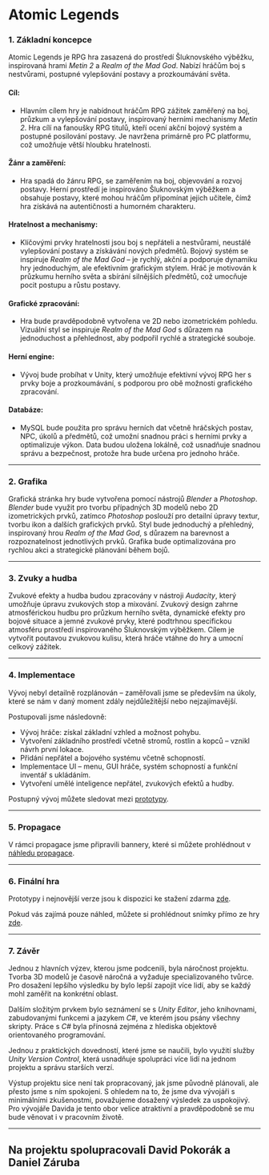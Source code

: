 
# Atomic Legends  

### 1. Základní koncepce  

Atomic Legends je RPG hra zasazená do prostředí Šluknovského výběžku, inspirovaná hrami *Metin 2* a *Realm of the Mad God*. Nabízí hráčům boj s nestvůrami, postupné vylepšování postavy a prozkoumávání světa.  

#### Cíl:  
- Hlavním cílem hry je nabídnout hráčům RPG zážitek zaměřený na boj, průzkum a vylepšování postavy, inspirovaný herními mechanismy *Metin 2*. Hra cílí na fanoušky RPG titulů, kteří ocení akční bojový systém a postupné posilování postavy. Je navržena primárně pro PC platformu, což umožňuje větší hloubku hratelnosti.  

#### Žánr a zaměření:  
- Hra spadá do žánru RPG, se zaměřením na boj, objevování a rozvoj postavy. Herní prostředí je inspirováno Šluknovským výběžkem a obsahuje postavy, které mohou hráčům připomínat jejich učitele, čímž hra získává na autentičnosti a humorném charakteru.  

#### Hratelnost a mechanismy:  
- Klíčovými prvky hratelnosti jsou boj s nepřáteli a nestvůrami, neustálé vylepšování postavy a získávání nových předmětů. Bojový systém se inspiruje *Realm of the Mad God* – je rychlý, akční a podporuje dynamiku hry jednoduchým, ale efektivním grafickým stylem. Hráč je motivován k průzkumu herního světa a sbírání silnějších předmětů, což umocňuje pocit postupu a růstu postavy.  

#### Grafické zpracování:  
- Hra bude pravděpodobně vytvořena ve 2D nebo izometrickém pohledu. Vizuální styl se inspiruje *Realm of the Mad God* s důrazem na jednoduchost a přehlednost, aby podpořil rychlé a strategické souboje.

#### Herní engine:

- Vývoj bude probíhat v Unity, který umožňuje efektivní vývoj RPG her s prvky boje a prozkoumávání, s podporou pro obě možnosti grafického zpracování.

#### Databáze:
- MySQL bude použita pro správu herních dat včetně hráčských postav, NPC, úkolů a předmětů, což umožní snadnou práci s herními prvky a optimalizuje výkon. Data budou uložena lokálně, což usnadňuje snadnou správu a bezpečnost, protože hra bude určena pro jednoho hráče.
 

---

### 2. Grafika  

Grafická stránka hry bude vytvořena pomocí nástrojů *Blender* a *Photoshop*. *Blender* bude využit pro tvorbu případných 3D modelů nebo 2D izometrických prvků, zatímco *Photoshop* poslouží pro detailní úpravy textur, tvorbu ikon a dalších grafických prvků. Styl bude jednoduchý a přehledný, inspirovaný hrou *Realm of the Mad God*, s důrazem na barevnost a rozpoznatelnost jednotlivých prvků. Grafika bude optimalizována pro rychlou akci a strategické plánování během bojů.  

---

### 3. Zvuky a hudba  

Zvukové efekty a hudba budou zpracovány v nástroji *Audacity*, který umožňuje úpravu zvukových stop a mixování. Zvukový design zahrne atmosférickou hudbu pro průzkum herního světa, dynamické efekty pro bojové situace a jemné zvukové prvky, které podtrhnou specifickou atmosféru prostředí inspirovaného Šluknovským výběžkem. Cílem je vytvořit poutavou zvukovou kulisu, která hráče vtáhne do hry a umocní celkový zážitek.  

---

### 4. Implementace  

Vývoj nebyl detailně rozplánován – zaměřovali jsme se především na úkoly, které se nám v daný moment zdály nejdůležitější nebo nejzajímavější.  

Postupovali jsme následovně:  
- Vývoj hráče: získal základní vzhled a možnost pohybu.  
- Vytvoření základního prostředí včetně stromů, rostlin a kopců – vznikl návrh první lokace.  
- Přidání nepřátel a bojového systému včetně schopností.  
- Implementace UI – menu, GUI hráče, systém schopností a funkční inventář s ukládáním.  
- Vytvoření umělé inteligence nepřátel, zvukových efektů a hudby.  

Postupný vývoj můžete sledovat mezi [prototypy](https://github.com/Tekaruxd/Metin_3/tree/main/Prototypes).  

---

### 5. Propagace  

V rámci propagace jsme připravili bannery, které si můžete prohlédnout v [náhledu propagace]().  

---

### 6. Finální hra  

Prototypy i nejnovější verze jsou k dispozici ke stažení zdarma [zde](https://github.com/Tekaruxd/Metin_3/tree/main/Prototypes).  

Pokud vás zajímá pouze náhled, můžete si prohlédnout snímky přímo ze hry [zde](https://github.com/Tekaruxd/Metin_3/tree/main/Preview).  

---

### 7. Závěr  

Jednou z hlavních výzev, kterou jsme podcenili, byla náročnost projektu. Tvorba 3D modelů je časově náročná a vyžaduje specializovaného tvůrce. Pro dosažení lepšího výsledku by bylo lepší zapojit více lidí, aby se každý mohl zaměřit na konkrétní oblast.  

Dalším složitým prvkem bylo seznámení se s *Unity Editor*, jeho knihovnami, zabudovanými funkcemi a jazykem *C#*, ve kterém jsou psány všechny skripty. Práce s *C#* byla přínosná zejména z hlediska objektově orientovaného programování.  

Jednou z praktických dovedností, které jsme se naučili, bylo využití služby *Unity Version Control*, která usnadňuje spolupráci více lidí na jednom projektu a správu starších verzí.  

Výstup projektu sice není tak propracovaný, jak jsme původně plánovali, ale přesto jsme s ním spokojeni. S ohledem na to, že jsme dva vývojáři s minimálními zkušenostmi, považujeme dosažený výsledek za uspokojivý. Pro vývojáře Davida je tento obor velice atraktivní a pravděpodobně se mu bude věnovat i v pracovním životě.  

---

## Na projektu spolupracovali **David Pokorák** a **Daniel Záruba**  

